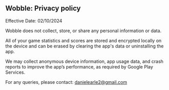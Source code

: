 ## Wobble: Privacy policy

Effective Date: 02/10/2024

Wobble does not collect, store, or share any personal information or data.

All of your game statistics and scores are stored and encrypted locally on the device and can be erased by clearing the app's data or uninstalling the app.

We may collect anonymous device information, app usage data, and crash reports to improve the app’s performance, as required by Google Play Services.

For any queries, please contact: danielearle2@gmail.com
